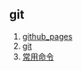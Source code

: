 ## git
1. [github_pages](/note/md/git/github_pages)
1. [git](/note/md/git/git)
1. [常用命令](/note/md/git/常用命令)
